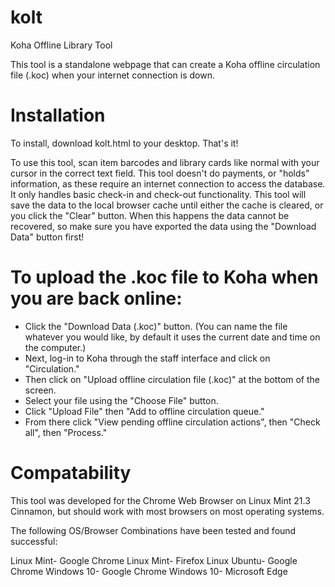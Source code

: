 # kolt
Koha Offline Library Tool

This tool is a standalone webpage that can create a Koha offline circulation file (.koc) when your internet connection is down.

# Installation
To install, download kolt.html to your desktop. That's it!

To use this tool, scan item barcodes and library cards like normal with your cursor in the correct text field. This tool doesn't do payments, or "holds" information, as these require an internet connection to access the database. It only handles basic check-in and check-out functionality. This tool will save the data to the local browser cache until either the cache is cleared, or you click the "Clear" button. When this happens the data cannot be recovered, so make sure you have exported the data using the "Download Data" button first!

# To upload the .koc file to Koha when you are back online:

- Click the "Download Data (.koc)" button. (You can name the file whatever you would like, by default it uses the current date and time on the computer.)
- Next, log-in to Koha through the staff interface and click on "Circulation." 
- Then click on "Upload offline circulation file (.koc)" at the bottom of the screen.
- Select your file using the "Choose File" button.
- Click "Upload File" then "Add to offline circulation queue."
- From there click "View pending offline circulation actions", then "Check all", then "Process."

# Compatability
This tool was developed for the Chrome Web Browser on Linux Mint 21.3 Cinnamon, but should work with most browsers on most operating systems.

The following OS/Browser Combinations have been tested and found successful:

Linux Mint- Google Chrome
Linux Mint- Firefox
Linux Ubuntu- Google Chrome
Windows 10- Google Chrome
Windows 10- Microsoft Edge
